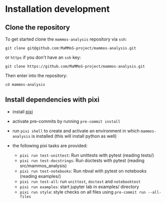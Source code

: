 # Installation development
## Clone the repository

To get started clone the `mammos-analysis` repository via `ssh`:

```shell
git clone git@github.com:MaMMoS-project/mammos-analysis.git
```
or `https` if you don't have an `ssh` key:

```shell
git clone https://github.com/MaMMoS-project/mammos-analysis.git
```

Then enter into the repository:

```shell
cd mammos-analysis
```

## Install dependencies with pixi

- install [pixi](https://pixi.sh)

- activate pre-commits by running `pre-commit install`

- run `pixi shell` to create and activate an environment in which `mammos-analysis` is installed (this will install python as well)

- the following pixi tasks are provided:

  - `pixi run test-unittest`: Run unittests with pytest (reading tests/)
  - `pixi run test-docstrings`: Run doctests with pytest (reading src/mammos_analysis)
  - `pixi run test-notebooks`: Run nbval with pytest on notebooks (reading examples/)
  - `pixi run test-all`: run `unittest`, `doctest` and `notebooktest`
  - `pixi run examples`: start jupyter lab in examples/ directory
  - `pixi run style`: style checks on all files using `pre-commit run --all-files`
